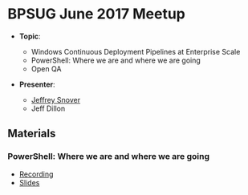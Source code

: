 # BPSUG June 2017 Meetup

* **Topic**:
  * Windows Continuous Deployment Pipelines at Enterprise Scale
  * PowerShell: Where we are and where we are going
  * Open QA

* **Presenter**:
  * [Jeffrey Snover](https://twitter.com/jsnover)
  * Jeff Dillon

## Materials

### PowerShell: Where we are and where we are going

* [Recording](https://youtu.be/vRsH-RZoPL4)
* [Slides](2017-06-powershell/PowerShell2017.pptx)
